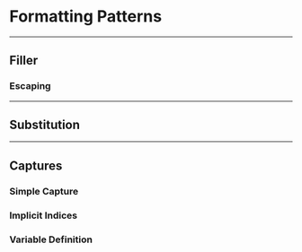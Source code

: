 # Formatting Patterns

---

## Filler

### Escaping

---

## Substitution

---

## Captures

### Simple Capture

### Implicit Indices

### Variable Definition
